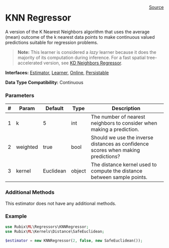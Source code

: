 <span style="float:right;"><a href="https://github.com/RubixML/RubixML/blob/master/src/Regressors/KNNRegressor.php">Source</a></span>

# KNN Regressor
A version of the K Nearest Neighbors algorithm that uses the average (mean) outcome of the k nearest data points to make continuous valued predictions suitable for regression problems.

> **Note:** This learner is considered a *lazy* learner because it does the majority of its computation during inference. For a fast spatial tree-accelerated version, see [KD Neighbors Regressor](kd-neighbors-regressor.md).

**Interfaces:** [Estimator](../estimator.md), [Learner](../learner.md), [Online](../online.md), [Persistable](../persistable.md)

**Data Type Compatibility:** Continuous

### Parameters
| # | Param | Default | Type | Description |
|---|---|---|---|---|
| 1 | k | 5 | int | The number of nearest neighbors to consider when making a prediction. |
| 2 | weighted | true | bool | Should we use the inverse distances as confidence scores when making predictions? |
| 3 | kernel | Euclidean | object | The distance kernel used to compute the distance between sample points. |

### Additional Methods
This estimator does not have any additional methods.

### Example
```php
use Rubix\ML\Regressors\KNNRegressor;
use Rubix\ML\Kernels\Distance\SafeEuclidean;

$estimator = new KNNRegressor(2, false, new SafeEuclidean());
```